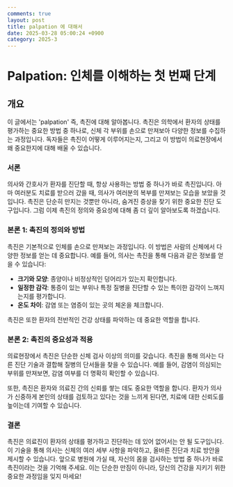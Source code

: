 ```yaml
---
comments: true
layout: post
title: palpation 에 대해서
date: 2025-03-28 05:00:24 +0900
category: 2025-3
---
```


# Palpation: 인체를 이해하는 첫 번째 단계

## 개요
이 글에서는 'palpation' 즉, 촉진에 대해 알아봅니다. 촉진은 의학에서 환자의 상태를 평가하는 중요한 방법 중 하나로, 신체 각 부위를 손으로 만져보아 다양한 정보를 수집하는 과정입니다. 독자들은 촉진이 어떻게 이루어지는지, 그리고 이 방법이 의료현장에서 왜 중요한지에 대해 배울 수 있습니다.

### 서론
의사와 간호사가 환자를 진단할 때, 항상 사용하는 방법 중 하나가 바로 촉진입니다. 아마 여러분도 치료를 받으러 갔을 때, 의사가 여러분의 복부를 만져보는 모습을 보았을 것입니다. 촉진은 단순히 만지는 것뿐만 아니라, 숨겨진 증상을 찾기 위한 중요한 진단 도구입니다. 그럼 이제 촉진의 정의와 중요성에 대해 좀 더 깊이 알아보도록 하겠습니다.

### 본론 1: 촉진의 정의와 방법
촉진은 기본적으로 인체를 손으로 만져보는 과정입니다. 이 방법은 사람의 신체에서 다양한 정보를 얻는 데 중요합니다. 예를 들어, 의사는 촉진을 통해 다음과 같은 정보를 얻을 수 있습니다:

- **크기와 모양**: 종양이나 비정상적인 덩어리가 있는지 확인합니다.
- **일정한 감각**: 통증이 있는 부위나 특정 질병을 진단할 수 있는 특이한 감각이 느껴지는지를 평가합니다.
- **온도 차이**: 감염 또는 염증이 있는 곳의 체온을 체크합니다.

촉진은 또한 환자의 전반적인 건강 상태를 파악하는 데 중요한 역할을 합니다. 

### 본론 2: 촉진의 중요성과 적용
의료현장에서 촉진은 단순한 신체 검사 이상의 의미를 갖습니다. 촉진을 통해 의사는 다른 진단 기술과 결합해 질병의 단서들을 찾을 수 있습니다. 예를 들어, 감염이 의심되는 부위를 만져보면, 감염 여부를 더 명확히 확인할 수 있습니다.

또한, 촉진은 환자와 의료진 간의 신뢰를 쌓는 데도 중요한 역할을 합니다. 환자가 의사가 신중하게 본인의 상태를 검토하고 있다는 것을 느끼게 된다면, 치료에 대한 신뢰도를 높이는데 기여할 수 있습니다.

### 결론
촉진은 의료진이 환자의 상태를 평가하고 진단하는 데 있어 없어서는 안 될 도구입니다. 이 기술을 통해 의사는 신체의 여러 세부 사항을 파악하고, 올바른 진단과 치료 방안을 제시할 수 있습니다. 앞으로 병원에 가실 때, 자신의 몸을 검사하는 방법 중 하나가 바로 촉진이라는 것을 기억해 주세요. 이는 단순한 만짐이 아니라, 당신의 건강을 지키기 위한 중요한 과정임을 잊지 마세요!